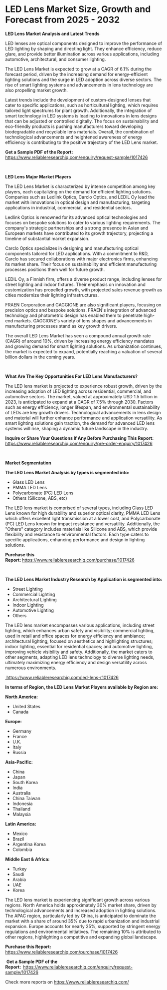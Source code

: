 <p><h1>LED Lens Market Size, Growth and Forecast from 2025 - 2032</h1></p><p><strong>LED Lens Market Analysis and Latest Trends</strong></p>
<p><p>LED lenses are optical components designed to improve the performance of LED lighting by shaping and directing light. They enhance efficiency, reduce glare, and provide better illumination across various applications, including automotive, architectural, and consumer lighting. </p><p>The LED Lens Market is expected to grow at a CAGR of 6.1% during the forecast period, driven by the increasing demand for energy-efficient lighting solutions and the surge in LED adoption across diverse sectors. The rise of smart lighting systems and advancements in lens technology are also propelling market growth. </p><p>Latest trends include the development of custom-designed lenses that cater to specific applications, such as horticultural lighting, which requires tailored light spectrums for plant growth. Additionally, the integration of smart technology in LED systems is leading to innovations in lens designs that can be adjusted or controlled digitally. The focus on sustainability and eco-friendly products is pushing manufacturers toward developing biodegradable and recyclable lens materials. Overall, the combination of technological advancements and heightened awareness of energy efficiency is contributing to the positive trajectory of the LED Lens market.</p></p>
<p><strong>Get a Sample PDF of the Report:&nbsp;</strong> <a href="https://www.reliableresearchiq.com/enquiry/request-sample/1017426?utm_campaign=2247&utm_medium=2&utm_source=Github&utm_content=ia&utm_term=11022025&utm_id=led-lens">https://www.reliableresearchiq.com/enquiry/request-sample/1017426</a></p>
<p>&nbsp;</p>
<p><strong>LED Lens Major Market Players</strong></p>
<p><p>The LED Lens Market is characterized by intense competition among key players, each capitalizing on the demand for efficient lighting solutions. Companies such as Ledlink Optics, Carclo Optics, and LEDIL Oy lead the market with innovations in optical design and manufacturing, targeting applications in industrial, commercial, and residential sectors.</p><p>Ledlink Optics is renowned for its advanced optical technologies and focuses on bespoke solutions to cater to various lighting requirements. The company's strategic partnerships and a strong presence in Asian and European markets have contributed to its growth trajectory, projecting a timeline of substantial market expansion.</p><p>Carclo Optics specializes in designing and manufacturing optical components tailored for LED applications. With a commitment to R&D, Carclo has secured collaborations with major electronics firms, enhancing its market share. Their focus on sustainability and efficient manufacturing processes positions them well for future growth.</p><p>LEDIL Oy, a Finnish firm, offers a diverse product range, including lenses for street lighting and indoor fixtures. Their emphasis on innovation and customization has propelled growth, with projected sales revenue growth as cities modernize their lighting infrastructures.</p><p>FRAEN Corporation and GAGGIONE are also significant players, focusing on precision optics and bespoke solutions. FRAEN's integration of advanced technology and photometric design has enabled them to penetrate high-end markets. GAGGIONE's variety of lens shapes and advancements in manufacturing processes stand as key growth drivers.</p><p>The overall LED Lens Market has seen a compound annual growth rate (CAGR) of around 10%, driven by increasing energy efficiency mandates and growing demand for smart lighting solutions. As urbanization continues, the market is expected to expand, potentially reaching a valuation of several billion dollars in the coming years.</p></p>
<p>&nbsp;</p>
<p><strong>What Are The Key Opportunities For LED Lens Manufacturers?</strong></p>
<p><p>The LED lens market is projected to experience robust growth, driven by the increasing adoption of LED lighting across residential, commercial, and automotive sectors. The market, valued at approximately USD 1.5 billion in 2023, is anticipated to expand at a CAGR of 7.5% through 2030. Factors such as energy efficiency, longer lifespan, and environmental sustainability of LEDs are key growth drivers. Technological advancements in lens design and material will further enhance performance and application versatility. As smart lighting solutions gain traction, the demand for advanced LED lens systems will rise, shaping a dynamic future landscape in the industry.</p></p>
<p><strong>Inquire or Share Your Questions If Any Before Purchasing This Report:</strong> <a href="https://www.reliableresearchiq.com/enquiry/pre-order-enquiry/1017426?utm_campaign=2247&utm_medium=2&utm_source=Github&utm_content=ia&utm_term=11022025&utm_id=led-lens">https://www.reliableresearchiq.com/enquiry/pre-order-enquiry/1017426</a></p>
<p>&nbsp;</p>
<p><strong>Market Segmentation</strong></p>
<p><strong>The LED Lens Market Analysis by types is segmented into:</strong></p>
<p><ul><li>Glass LED Lens</li><li>PMMA LED Lens</li><li>Polycarbonate (PC) LED Lens</li><li>Others (Silicone, ABS, etc)</li></ul></p>
<p><p>The LED lens market is comprised of several types, including Glass LED Lens known for high durability and superior optical clarity, PMMA LED Lens which offers excellent light transmission at a lower cost, and Polycarbonate (PC) LED Lens known for impact resistance and versatility. Additionally, the "Others" category includes materials like Silicone and ABS, which provide flexibility and resistance to environmental factors. Each type caters to specific applications, enhancing performance and design in lighting solutions.</p></p>
<p><strong>Purchase this Report:&nbsp;</strong><a href="https://www.reliableresearchiq.com/purchase/1017426?utm_campaign=2247&utm_medium=2&utm_source=Github&utm_content=ia&utm_term=11022025&utm_id=led-lens">https://www.reliableresearchiq.com/purchase/1017426</a></p>
<p>&nbsp;</p>
<p><strong>The LED Lens Market Industry Research by Application is segmented into:</strong></p>
<p><ul><li>Street Lighting</li><li>Commercial Lighting</li><li>Architectural Lighting</li><li>Indoor Lighting</li><li>Automotive Lighting</li><li>Others</li></ul></p>
<p><p>The LED lens market encompasses various applications, including street lighting, which enhances urban safety and visibility; commercial lighting, used in retail and office spaces for energy efficiency and ambiance; architectural lighting, focused on aesthetics and highlighting structures; indoor lighting, essential for residential spaces; and automotive lighting, improving vehicle visibility and safety. Additionally, the market caters to other segments, adapting LED lens technology to diverse lighting needs, ultimately maximizing energy efficiency and design versatility across numerous environments.</p></p>
<p><a href="https://www.reliableresearchiq.com/led-lens-r1017426?utm_campaign=2247&utm_medium=2&utm_source=Github&utm_content=ia&utm_term=11022025&utm_id=led-lens">&nbsp;https://www.reliableresearchiq.com/led-lens-r1017426</a></p>
<p><strong>In terms of Region, the LED Lens Market Players available by Region are:</strong></p>
<p>
    <p> <strong> North America: </strong>
        <ul>
            <li>United States</li>
            <li>Canada</li>
        </ul>
        </p> 
    <p> <strong> Europe: </strong>
        <ul>
            <li>Germany</li>
            <li>France</li>
            <li>U.K.</li>
            <li>Italy</li>
            <li>Russia</li>
        </ul>
        </p> 
    <p> <strong> Asia-Pacific: </strong>
        <ul>
            <li>China</li>
            <li>Japan</li>
            <li>South Korea</li>
            <li>India</li>
            <li>Australia</li>
            <li>China Taiwan</li>
            <li>Indonesia</li>
            <li>Thailand</li>
            <li>Malaysia</li>
        </ul>
        </p> 
    <p> <strong> Latin America: </strong>
        <ul>
            <li>Mexico</li>
            <li>Brazil</li>
            <li>Argentina Korea</li>
            <li>Colombia</li>
        </ul>
        </p> 
    <p> <strong> Middle East & Africa: </strong>
        <ul>
            <li>Turkey</li>
            <li>Saudi</li>
            <li>Arabia</li>
            <li>UAE</li>
            <li>Korea</li>
        </ul>
    </p>
    </p>
<p><p>The LED lens market is experiencing significant growth across various regions. North America holds approximately 30% market share, driven by technological advancements and increased adoption in lighting solutions. The APAC region, particularly led by China, is anticipated to dominate the market with a share of around 35% due to rapid urbanization and industrial expansion. Europe accounts for nearly 25%, supported by stringent energy regulations and environmental initiatives. The remaining 10% is attributed to other regions, highlighting a competitive and expanding global landscape.</p></p>
<p><strong>Purchase this Report: </strong><a href="https://www.reliableresearchiq.com/purchase/1017426?utm_campaign=2247&utm_medium=2&utm_source=Github&utm_content=ia&utm_term=11022025&utm_id=led-lens">https://www.reliableresearchiq.com/purchase/1017426</a></p>
<p>&nbsp;<strong>Get a Sample PDF of the Report:&nbsp;&nbsp;</strong><a href="https://www.reliableresearchiq.com/enquiry/request-sample/1017426?utm_campaign=2247&utm_medium=2&utm_source=Github&utm_content=ia&utm_term=11022025&utm_id=led-lens">https://www.reliableresearchiq.com/enquiry/request-sample/1017426</a></p>
<p><strong></strong></p>
<p>Check more reports on <a href="https://www.reliableresearchiq.com/?utm_campaign=2247&utm_medium=2&utm_source=Github&utm_content=ia&utm_term=11022025&utm_id=led-lens">https://www.reliableresearchiq.com/</a></p>